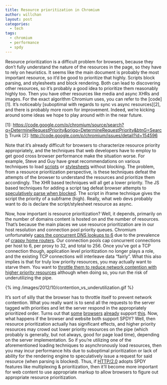 ```yaml
---
title: Resource prioritization in Chromium
author: willchan
layout: post
categories:
  - tech
tags:
  - chromium
  - performance
  - spdy
---
```

Resource prioritization is a difficult problem for browsers, because they don’t fully understand the nature of the resources in the page, so they have to rely on heuristics. It seems like the main document is probably the most important resource, so it’d be good to prioritize that highly. Scripts block parsing, and stylesheets and block rendering. Both can lead to discovering other resources, so it’s probably a good idea to prioritize them reasonably highly too. Then you have other resources like media and async XHRs and images. For the exact algorithm Chromium uses, you can refer to the [code][1]. It’s noticeably [suboptimal with regards to sync vs async resources][2], and there is probably more room for improvement. Indeed, we’re kicking around some ideas we hope to play around with in the near future.

 [1]: https://code.google.com/p/chromium/source/search?q=DetermineRequestPriority&origq=DetermineRequestPriority&btnG=Search Trunk
 [2]: http://code.google.com/p/chromium/issues/detail?id=154596

Note that it’s already difficult for browsers to characterize resource priority appropriately, and the techniques that web developers have to employ to get good cross browser performance make the situation worse. For example, Steve and Guy have great recommendations on various techniques to load [scripts][3] or [stylesheets][4] without blocking. The problem, from a resource prioritization perspective, is these techniques defeat the attempts of the browser to understand the resources and prioritize them accordingly. The XHR based techniques will all get a lower priority. The JS based techniques for adding a script tag defeat browser attempts to [speculatively parse when blocked][5]. The script in iframe technique gives the script the priority of a subframe (high). Really, what web devs probably want to do is declare the script/stylesheet resource as async.

 [3]: http://www.stevesouders.com/blog/2009/04/27/loading-scripts-without-blocking/.
 [4]: http://www.guypo.com/technical/eliminating-the-css-bottleneck/
 [5]: http://gent.ilcore.com/2011/01/webkit-preloadscanner.html

Now, how important is resource prioritization? Well, it depends, primarily on the number of domains content is hosted on and the number of resources. That’s because the main places we use resource prioritization are in our host resolution and connection pool priority queues. Chromium unfortunately [caps the concurrent DNS lookups to 6][6] due to the prevalence of [crappy home routers][7]. Our connection pools cap concurrent connections per host to 6, per proxy to 32, and total to 256. Once you’ve got a TCP connection though, application level prioritization no longer plays a role, and the existing TCP connections will interleave data “fairly”. What this also implies is that for truly low priority resources, you may actually want to starve them. You want to [throttle them to reduce network contention with higher priority resources][8] although when doing so, you run the risk of underutilizing the pipe.

 [6]: https://code.google.com/p/chromium/issues/detail?id=122566
 [7]: http://www.amazon.com/2701HG-B-2Wire-Wireless-Gateway-Router/dp/B001W9ASMS
 [8]: http://trac.webkit.org/browser/trunk/Source/WebCore/loader/cache/CachedResourceLoader.cpp?rev=129070#L743

{% img /images/2012/10/contention_vs_underutilization.gif %}

It’s sort of silly that the browser has to throttle itself to prevent network contention. What you really want is to send all the requests to the server tagged with priorities and let the server respond in the appropriately prioritized order. Turns out that [some][9] [browsers][10] [already][11] support [this][12]. Now, what happens if the browser and website both support SPDY? Well, then resource prioritization actually has significant effects, and higher priority resources may crowd out lower priority resources on the pipe (which probably is generally, but not always, good for page load time), depending on the server implementation. So if you’re utilizing one of the aforementioned loading techniques to asynchronously load resources, then you may incur performance hits due to suboptimal prioritization or lack of ability for the rendering engine to speculatively issue a request for said resource (when parsing is blocked). Thus, if [HTTP/2.0][13] adopts SPDY features like multiplexing & prioritization, then it’ll become more important for web content to use appropriate markup to allow browsers to figure out appropriate resource prioritization.

 [9]: https://hacks.mozilla.org/2012/03/firefox-aurora-13-is-out-spdy-on-by-default-and-a-list-of-other-improvements/
 [10]: https://www.google.com/chrome
 [11]: http://dev.opera.com/articles/view/opera-spdy-build/
 [12]: http://dev.chromium.org/spdy/
 [13]: http://en.wikipedia.org/wiki/HTTP_2.0
